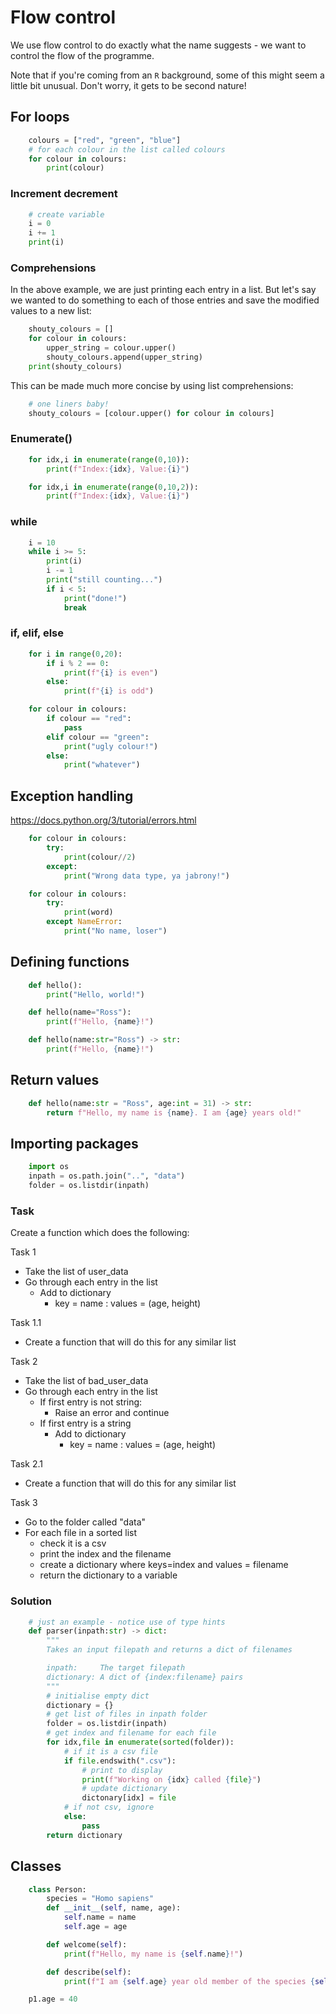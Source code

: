 # Flow control
We use flow control to do exactly what the name suggests - we want to control the flow of the programme. 

Note that if you're coming from an ```R``` background, some of this might seem a little bit unusual. Don't worry, it gets to be second nature!

## For loops
```python
    colours = ["red", "green", "blue"]
    # for each colour in the list called colours
    for colour in colours:
        print(colour)
```
### Increment decrement
```python
    # create variable
    i = 0
    i += 1
    print(i)
```
### Comprehensions

In the above example, we are just printing each entry in a list. But let's say we wanted to do something to each of those entries and save the modified values to a new list:
```python
    shouty_colours = []
    for colour in colours:
        upper_string = colour.upper()
        shouty_colours.append(upper_string)
    print(shouty_colours)
```
This can be made much more concise by using list comprehensions:
```python
    # one liners baby!
    shouty_colours = [colour.upper() for colour in colours]
```
### Enumerate()
```python
    for idx,i in enumerate(range(0,10)):
        print(f"Index:{idx}, Value:{i}")

    for idx,i in enumerate(range(0,10,2)):
        print(f"Index:{idx}, Value:{i}")
```
### while
```python
    i = 10
    while i >= 5:
        print(i)
        i -= 1
        print("still counting...")
        if i < 5:
            print("done!")
            break
```
### if, elif, else
```python
    for i in range(0,20):
        if i % 2 == 0:
            print(f"{i} is even")
        else:
            print(f"{i} is odd")

    for colour in colours:
        if colour == "red":
            pass
        elif colour == "green":
            print("ugly colour!")
        else:
            print("whatever")
```
## Exception handling
https://docs.python.org/3/tutorial/errors.html
```python
    for colour in colours:
        try:
            print(colour//2)
        except:
            print("Wrong data type, ya jabrony!")

    for colour in colours:
        try:
            print(word)
        except NameError:
            print("No name, loser")
```

## Defining functions
```python
    def hello():
        print("Hello, world!")

    def hello(name="Ross"):
        print(f"Hello, {name}!")

    def hello(name:str="Ross") -> str:
        print(f"Hello, {name}!")
```
## Return values
```python
    def hello(name:str = "Ross", age:int = 31) -> str:
        return f"Hello, my name is {name}. I am {age} years old!"
```
## Importing packages
```python
    import os
    inpath = os.path.join("..", "data")
    folder = os.listdir(inpath)
```
### Task

Create a function which does the following:

Task 1

- Take the list of user_data
- Go through each entry in the list
  - Add to dictionary
    - key = name : values = (age, height)

Task 1.1

- Create a function that will do this for any similar list

Task 2 

- Take the list of bad_user_data
- Go through each entry in the list
  - If first entry is not string:
    - Raise an error and continue
  - If first entry is a string
    - Add to dictionary
      - key = name : values = (age, height)

Task 2.1

- Create a function that will do this for any similar list

Task 3 
- Go to the folder called "data"
- For each file in a sorted list
  - check it is a csv
  - print the index and the filename
  - create a dictionary where keys=index and values = filename
  - return the dictionary to a variable

### Solution
```python
    # just an example - notice use of type hints
    def parser(inpath:str) -> dict:
        """
        Takes an input filepath and returns a dict of filenames

        inpath:     The target filepath
        dictionary: A dict of {index:filename} pairs
        """
        # initialise empty dict
        dictionary = {}
        # get list of files in inpath folder
        folder = os.listdir(inpath)
        # get index and filename for each file
        for idx,file in enumerate(sorted(folder)):
            # if it is a csv file
            if file.endswith(".csv"):
                # print to display
                print(f"Working on {idx} called {file}")
                # update dictionary
                dictonary[idx] = file
            # if not csv, ignore
            else:
                pass
        return dictionary
```

## Classes
```python
    class Person:
        species = "Homo sapiens"
        def __init__(self, name, age):
            self.name = name
            self.age = age

        def welcome(self):
            print(f"Hello, my name is {self.name}!")

        def describe(self):
            print(f"I am {self.age} year old member of the species {self.species}")

    p1.age = 40
```